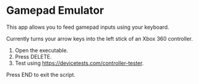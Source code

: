 # Gamepad Emulator
This app allows you to feed gamepad inputs using your keyboard.

Currently turns your arrow keys into the left stick of an Xbox 360 controller.

1. Open the executable.
2. Press DELETE.
3. Test using https://devicetests.com/controller-tester.

Press END to exit the script.